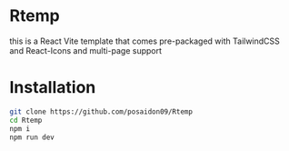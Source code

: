 # Rtemp
this is a React Vite template that comes pre-packaged with TailwindCSS and React-Icons and multi-page support
# Installation
```bash
git clone https://github.com/posaidon09/Rtemp
cd Rtemp
npm i
npm run dev
```
